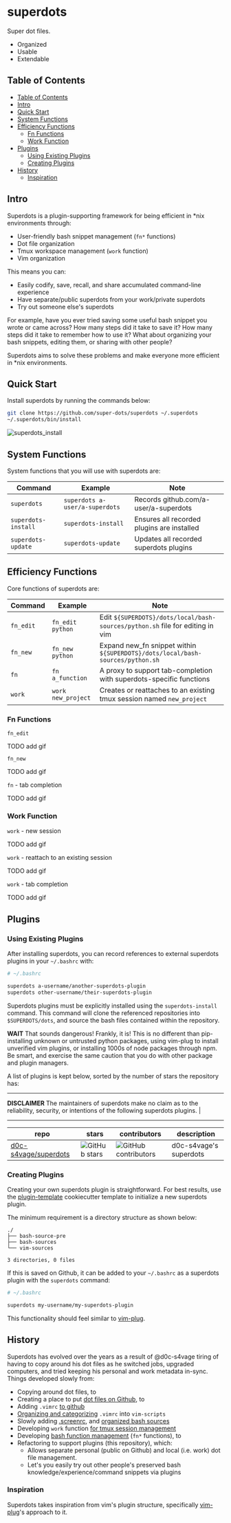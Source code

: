 # superdots

Super dot files.

* Organized
* Usable
* Extendable

## Table of Contents

- [Table of Contents](#table-of-contents)
- [Intro](#intro)
- [Quick Start](#quick-start)
- [System Functions](#system-functions)
- [Efficiency Functions](#efficiency-functions)
  * [Fn Functions](#fn-functions)
  * [Work Function](#work-function)
- [Plugins](#plugins)
  * [Using Existing Plugins](#using-existing-plugins)
  * [Creating Plugins](#creating-plugins)
- [History](#history)
  * [Inspiration](#inspiration)

## Intro

Superdots is a plugin-supporting framework for being efficient in \*nix
environments through:

* User-friendly bash snippet management (`fn*` functions)
* Dot file organization
* Tmux workspace management (`work` function)
* Vim organization

This means you can:

* Easily codify, save, recall, and share accumulated command-line experience
* Have separate/public superdots from your work/private superdots
* Try out someone else's superdots

For example, have you ever tried saving some useful bash snippet you
wrote or came across? How many steps did it take to save it? How many steps did
it take to remember how to use it? What about organizing your bash snippets,
editing them, or sharing with other people?

Superdots aims to solve these problems and make everyone more efficient in
\*nix environments.

## Quick Start

Install superdots by running the commands below:

```bash
git clone https://github.com/super-dots/superdots ~/.superdots
~/.superdots/bin/install
```

![superdots_install](https://user-images.githubusercontent.com/5090146/68075572-ab10b080-fd66-11e9-8e43-91c91a826aa5.gif)

## System Functions

System functions that you will use with superdots are:

| Command             | Example                        | Note                                       |
|---------------------|--------------------------------|--------------------------------------------|
| `superdots`         | `superdots a-user/a-superdots` | Records github.com/a-user/a-superdots      |
| `superdots-install` | `superdots-install`            | Ensures all recorded plugins are installed |
| `superdots-update`  | `superdots-update`             | Updates all recorded superdots plugins     |

## Efficiency Functions

Core functions of superdots are:

| Command   | Example            | Note                                                                          |
|-----------|--------------------|-------------------------------------------------------------------------------|
| `fn_edit` | `fn_edit python`   | Edit `${SUPERDOTS}/dots/local/bash-sources/python.sh` file for editing in vim |
| `fn_new`  | `fn_new python`    | Expand new_fn snippet within `${SUPERDOTS}/dots/local/bash-sources/python.sh` |
| `fn`      | `fn a_function`    | A proxy to support tab-completion with superdots-specific functions           |
| `work`    | `work new_project` | Creates or reattaches to an existing tmux session named `new_project`         |

### Fn Functions

`fn_edit`

TODO add gif

`fn_new`

TODO add gif

`fn` - tab completion

TODO add gif

### Work Function

`work` - new session

TODO add gif

`work` - reattach to an existing session

TODO add gif

`work` - tab completion

TODO add gif

## Plugins

### Using Existing Plugins

After installing superdots, you can record references to external superdots
plugins in your `~/.bashrc` with:

```bash
# ~/.bashrc

superdots a-username/another-superdots-plugin
superdots other-username/their-superdots-plugin
```

Superdots plugins must be explicitly installed using the `superdots-install`
command. This command will clone the referenced repositories into
`$SUPERDOTS/dots`, and source the bash files contained within the repository.

**WAIT** That sounds dangerous! Frankly, it is! This is no different than
pip-installing unknown or untrusted python packages, using vim-plug to install
unverified vim plugins, or installing 1000s of node packages through npm. Be
smart, and exercise the same caution that you do with other package and plugin
managers.

A list of plugins is kept below, sorted by the number of stars the repository
has:

---

**DISCLAIMER** The maintainers of superdots make no claim as to the reliability, security, or intentions of the following superdots plugins. |

---

| repo                                                            | stars                                                                                  | contributors                                                                            | description            |
|-----------------------------------------------------------------|----------------------------------------------------------------------------------------|-----------------------------------------------------------------------------------------|------------------------|
| [d0c-s4vage/superdots](https://github.com/d0c-s4vage/superdots) | ![GitHub stars](https://img.shields.io/github/stars/d0c-s4vage/superdots?style=social) | ![GitHub contributors](https://img.shields.io/github/contributors/d0c-s4vage/superdots) | d0c-s4vage's superdots |

### Creating Plugins

Creating your own superdots plugin is straightforward. For best results, use
the [plugin-template](https://github.com/super-dots/plugin-template)
cookiecutter template to initialize a new superdots plugin.

The minimum requirement is a directory structure as shown below:

```
./
├── bash-source-pre
├── bash-sources
└── vim-sources

3 directories, 0 files
```

If this is saved on Github, it can be added to your `~/.bashrc` as a superdots
plugin with the `superdots` command:

```bash
# ~/.bashrc

superdots my-username/my-superdots-plugin
```

This functionality should feel similar to [vim-plug](https://github.com/junegunn/vim-plug).

## History

Superdots has evolved over the years as a result of @d0c-s4vage tiring of
having to copy around his dot files as he switched jobs, upgraded computers,
and tried keeping his personal and work metadata in-sync. Things developed
slowly from:

* Copying around dot files, to
* Creating a place to put [dot files on Github](https://github.com/d0c-s4vage/superdots/commit/19ab35560ea0e0e2dfccb2e233d8ad514e04621d), to
* Adding `.vimrc` [to github](https://github.com/d0c-s4vage/superdots/commit/106dfe55950f58c819cc8b50998d3e5d124a0cff)
* [Organizing and categorizing](https://github.com/d0c-s4vage/superdots/commit/81c8dd245a370960a01510a6a511cb7757aa8d2d) `.vimrc` into `vim-scripts`
* Slowly adding [.screenrc](https://github.com/d0c-s4vage/superdots/commit/a16db13babc2fa478fd8ac048a34f1c873114d54), and [organized bash sources](https://github.com/d0c-s4vage/superdots/commit/c8f98cfa1525c01bcad660ee497220ce9addee61) 
* Developing `work` function [for tmux session management](https://github.com/d0c-s4vage/superdots/commit/bf2b25f88d30133a48723595ac54983175384df6#diff-51ee3d2b64fe89b649ef89f583d29ab5R4)
* Developing [bash function management](https://github.com/d0c-s4vage/superdots/commit/f07bf231ee014e2b72a86a6625ef2887ef29d58a) (`fn*` functions), to
* Refactoring to support plugins (this repository), which:
  * Allows separate personal (public on Github) and local (i.e. work) dot file
    management.
  * Let's you easily try out other people's preserved bash knowledge/experience/command snippets via plugins

### Inspiration

Superdots takes inspiration from vim's plugin structure, specifically
[vim-plug](https://github.com/junegunn/vim-plug)'s approach to it.
